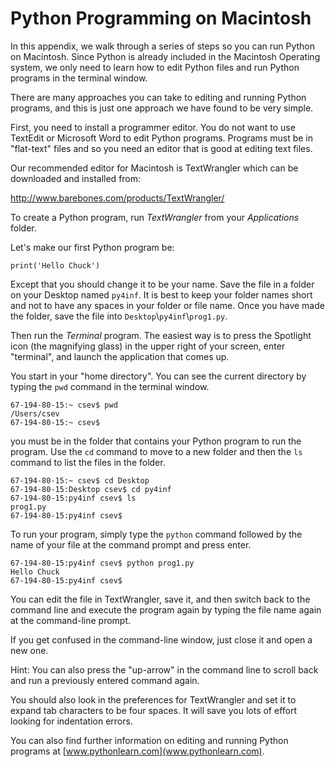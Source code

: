 Python Programming on Macintosh
===============================

In this appendix, we walk through a series of steps so you can run
Python on Macintosh. Since Python is already included in the Macintosh
Operating system, we only need to learn how to edit Python files and run
Python programs in the terminal window.

There are many approaches you can take to editing and running Python
programs, and this is just one approach we have found to be very simple.

First, you need to install a programmer editor. You do not want to use
TextEdit or Microsoft Word to edit Python programs. Programs must be in
"flat-text" files and so you need an editor that is good at editing text
files.

Our recommended editor for Macintosh is TextWrangler which can be
downloaded and installed from:

<http://www.barebones.com/products/TextWrangler/>

To create a Python program, run *TextWrangler* from your
*Applications* folder.

Let's make our first Python program be:

    print('Hello Chuck')

Except that you should change it to be your name. Save the file in a
folder on your Desktop named `py4inf`. It is best to keep
your folder names short and not to have any spaces in your folder or
file name. Once you have made the folder, save the file into
`Desktop`\\`py4inf`\\`prog1.py`.

Then run the *Terminal* program. The easiest way is to
press the Spotlight icon (the magnifying glass) in the upper right of
your screen, enter "terminal", and launch the application that comes up.

You start in your "home directory". You can see the current directory by
typing the `pwd` command in the terminal window.

    67-194-80-15:~ csev$ pwd
    /Users/csev
    67-194-80-15:~ csev$

you must be in the folder that contains your Python program to run the
program. Use the `cd` command to move to a new folder and
then the `ls` command to list the files in the folder.

    67-194-80-15:~ csev$ cd Desktop
    67-194-80-15:Desktop csev$ cd py4inf
    67-194-80-15:py4inf csev$ ls
    prog1.py
    67-194-80-15:py4inf csev$

To run your program, simply type the `python` command
followed by the name of your file at the command prompt and press enter.

    67-194-80-15:py4inf csev$ python prog1.py
    Hello Chuck
    67-194-80-15:py4inf csev$

You can edit the file in TextWrangler, save it, and then switch back to
the command line and execute the program again by typing the file name
again at the command-line prompt.

If you get confused in the command-line window, just close it and open a
new one.

Hint: You can also press the "up-arrow" in the command line to scroll
back and run a previously entered command again.

You should also look in the preferences for TextWrangler and set it to
expand tab characters to be four spaces. It will save you lots of effort
looking for indentation errors.

You can also find further information on editing and running Python
programs at [www.pythonlearn.com](www.pythonlearn.com).
